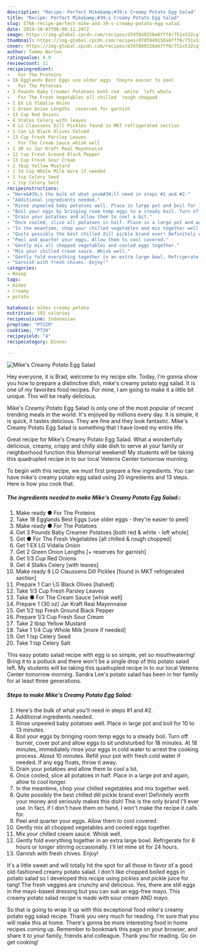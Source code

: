 ```yaml
---
description: "Recipe: Perfect Mike&amp;#39;s Creamy Potato Egg Salad"
title: "Recipe: Perfect Mike&amp;#39;s Creamy Potato Egg Salad"
slug: 5766-recipe-perfect-mike-and-39-s-creamy-potato-egg-salad
date: 2019-10-07T06:08:11.297Z
image: https://img-global.cpcdn.com/recipes/d7df849158a6fff0/751x532cq70/mikes-creamy-potato-egg-salad-recipe-main-photo.jpg
thumbnail: https://img-global.cpcdn.com/recipes/d7df849158a6fff0/751x532cq70/mikes-creamy-potato-egg-salad-recipe-main-photo.jpg
cover: https://img-global.cpcdn.com/recipes/d7df849158a6fff0/751x532cq70/mikes-creamy-potato-egg-salad-recipe-main-photo.jpg
author: Tommy Norton
ratingvalue: 4.9
reviewcount: 11
recipeingredient:
-   For The Proteins
- 18 Egglands Best Eggs use older eggs  theyre easier to peel
-   For The Potatoes
- 3 Pounds Baby Creamer Potatoes both red  white  left whole
-   For The Fresh Vegetables all chilled  rough chopped
- 1 EX LG Vidalia Onion
- 2 Green Onion Lengths  reserves for garnish
- 13 Cup Red Onions
- 4 Stalks Celery with leaves
- 8 LG Claussens Dill Pickles found in MKT refrigerated section
- 1 Can LG Black Olives halved
- 13 Cup Fresh Parsley Leaves
-   For The Cream Sauce whisk well
- 1 30 oz Jar Kraft Real Mayonnaise
- 12 tsp Fresh Ground Black Pepper
- 13 Cup Fresh Sour Cream
- 2 tbsp Yellow Mustard
- 1 14 Cup Whole Milk more if needed
- 1 tsp Celery Seed
- 1 tsp Celery Salt
recipeinstructions:
- "Here&#39;s the bulk of what you&#39;ll need in steps #1 and #2."
- "Additional ingredients needed."
- "Rinse unpeeled baby potatoes well. Place in large pot and boil for 10 to 13 minutes."
- "Boil your eggs by bringing room temp eggs to a steady boil. Turn off burner, cover pot and allow eggs to sit undisturbed for 18 minutes. At 18 minutes, immediately rinse your eggs in cold water to arrest the cooking process. About 10 minutes. Refill your pot with fresh cold water if needed. If any egg floats, throw it away."
- "Drain your potatoes and allow them to cool a bit."
- "Once cooled, slice all potatoes in half. Place in a large pot and again, allow to cool longer."
- "In the meantime, chop your chilled vegetables and mix together well."
- "Quite possibly the best chilled dill pickle brand ever! Definitely worth your money and seriously makes this dish! This is the only brand I&#39;ll ever use. In fact, if I don&#39;t have them on hand, I won&#39;t make the recipe it calls for."
- "Peel and quarter your eggs. Allow them to cool covered."
- "Gently mix all chopped vegetables and cooled eggs together."
- "Mix your chilled cream sauce. Whisk well."
- "Gently fold everything together in an extra large bowl. Refrigerate for 6 hours or longer stirring occasionally. I&#39;ll let mine sit for 24 hours."
- "Garnish with fresh chives. Enjoy!"
categories:
- Resep
tags:
- mikes
- creamy
- potato

katakunci: mikes creamy potato
nutrition: 192 calories
recipecuisine: Indonesian
preptime: "PT22M"
cooktime: "PT2H"
recipeyield: "4"
recipecategory: Dinner

---
```



![Mike&#39;s Creamy Potato Egg Salad](https://img-global.cpcdn.com/recipes/d7df849158a6fff0/751x532cq70/mikes-creamy-potato-egg-salad-recipe-main-photo.jpg)

Hey everyone, it is Brad, welcome to my recipe site. Today, I'm gonna show you how to prepare a distinctive dish, mike&#39;s creamy potato egg salad. It is one of my favorites food recipes. For mine, I am going to make it a little bit unique. This will be really delicious.

Mike&#39;s Creamy Potato Egg Salad is only one of the most popular of recent trending meals in the world. It's enjoyed by millions every day. It is simple, it is quick, it tastes delicious. They are fine and they look fantastic. Mike&#39;s Creamy Potato Egg Salad is something that I have loved my entire life.

Great recipe for Mike&#39;s Creamy Potato Egg Salad. What a wonderfully delicious, creamy, crispy and chilly side dish to serve at your family or neighborhood function this Memorial weekend! My students will be taking this quadrupled recipe in to our local Veterns Center tomorrow morning.


To begin with this recipe, we must first prepare a few ingredients. You can have mike&#39;s creamy potato egg salad using 20 ingredients and 13 steps. Here is how you cook that.

##### The ingredients needed to make Mike&#39;s Creamy Potato Egg Salad::

1. Make ready  ● For The Proteins
1. Take 18 Egglands Best Eggs [use older eggs - they&#39;re easier to peel]
1. Make ready  ● For The Potatoes
1. Get 3 Pounds Baby Creamer Potatoes [both red &amp; white - left whole]
1. Get  ● For The Fresh Vegetables [all chilled &amp; rough chopped]
1. Get 1 EX LG Vidalia Onion
1. Get 2 Green Onion Lengths [+ reserves for garnish]
1. Get 1/3 Cup Red Onions
1. Get 4 Stalks Celery [with leaves]
1. Make ready 8 LG Claussens Dill Pickles [found in MKT refrigerated section]
1. Prepare 1 Can LG Black Olives [halved]
1. Take 1/3 Cup Fresh Parsley Leaves
1. Take  ● For The Cream Sauce [whisk well]
1. Prepare 1 (30 oz) Jar Kraft Real Mayonnaise
1. Get 1/2 tsp Fresh Ground Black Pepper
1. Prepare 1/3 Cup Fresh Sour Cream
1. Take 2 tbsp Yellow Mustard
1. Take 1 1/4 Cup Whole Milk [more if needed]
1. Get 1 tsp Celery Seed
1. Take 1 tsp Celery Salt


This easy potato salad recipe with egg is so simple, yet so mouthwatering! Bring it to a potluck and there won&#39;t be a single drop of this potato salad left. My students will be taking this quadrupled recipe in to our local Veterns Center tomorrow morning. Sandra Lee&#39;s potato salad has been in her family for at least three generations. 

##### Steps to make Mike&#39;s Creamy Potato Egg Salad:

1. Here&#39;s the bulk of what you&#39;ll need in steps #1 and #2.
1. Additional ingredients needed.
1. Rinse unpeeled baby potatoes well. Place in large pot and boil for 10 to 13 minutes.
1. Boil your eggs by bringing room temp eggs to a steady boil. Turn off burner, cover pot and allow eggs to sit undisturbed for 18 minutes. At 18 minutes, immediately rinse your eggs in cold water to arrest the cooking process. About 10 minutes. Refill your pot with fresh cold water if needed. If any egg floats, throw it away.
1. Drain your potatoes and allow them to cool a bit.
1. Once cooled, slice all potatoes in half. Place in a large pot and again, allow to cool longer.
1. In the meantime, chop your chilled vegetables and mix together well.
1. Quite possibly the best chilled dill pickle brand ever! Definitely worth your money and seriously makes this dish! This is the only brand I&#39;ll ever use. In fact, if I don&#39;t have them on hand, I won&#39;t make the recipe it calls for.
1. Peel and quarter your eggs. Allow them to cool covered.
1. Gently mix all chopped vegetables and cooled eggs together.
1. Mix your chilled cream sauce. Whisk well.
1. Gently fold everything together in an extra large bowl. Refrigerate for 6 hours or longer stirring occasionally. I&#39;ll let mine sit for 24 hours.
1. Garnish with fresh chives. Enjoy!


It&#39;s a little sweet and will totally hit the spot for all those in favor of a good old-fashioned creamy potato salad. I don&#39;t like chopped boiled eggs in potato salad so I developed this recipe using pickles and pickle juice for tang! The fresh veggies are crunchy and delicious. Yes, there are still eggs in the mayo-based dressing but you can sub an egg-free mayo. This creamy potato salad recipe is made with sour cream AND mayo. 

So that is going to wrap it up with this exceptional food mike&#39;s creamy potato egg salad recipe. Thank you very much for reading. I'm sure that you will make this at home. There's gonna be more interesting food in home recipes coming up. Remember to bookmark this page on your browser, and share it to your family, friends and colleague. Thank you for reading. Go on get cooking!
